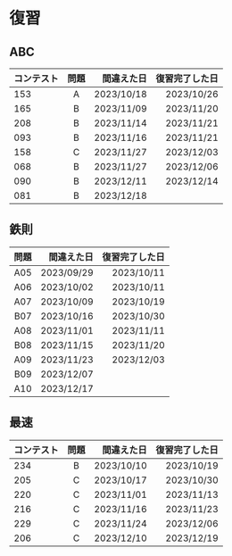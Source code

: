 # 復習

## ABC

| コンテスト | 問題 | 間違えた日 | 復習完了した日 |
| :--------- | :--: | ---------: | ---------: |
| 153        |  A   | 2023/10/18 | 2023/10/26 |⚪︎2023/10/23 ⚪︎2023/10/26 ※割算で
| 165        |  B   | 2023/11/09 | 2023/11/20 |⚪︎2023/11/13 ⚪︎2023/11/20
| 208        |  B   | 2023/11/14 | 2023/11/21 |×2023/11/17 ⚪︎2023/11/19 ⚪︎2023/11/21
| 093        |  B   | 2023/11/16 | 2023/11/21 |⚪︎2023/11/19 ⚪︎2023/11/21
| 158        |  C   | 2023/11/27 | 2023/12/03 |⚪︎2023/11/30 ⚪︎2023/12/03
| 068        |  B   | 2023/11/27 | 2023/12/06 |×2023/11/30 ⚪︎2023/12/03 ⚪︎2023/12/06
| 090        |  B   | 2023/12/11 | 2023/12/14 |×2023/12/11 ⚪︎2023/12/13 ⚪︎2023/12/14
| 081        |  B   | 2023/12/18 ||×2023/12/18

## 鉄則 

| 問題 | 間違えた日 | 復習完了した日 |
| --: | ---------: | ---------: |
| A05 | 2023/09/29 | 2023/10/11 |×2023/10/03 ⚪︎2023/10/04 ⚪︎2023/10/11
| A06 | 2023/10/02 | 2023/10/11 |一次元累積和 ⚪︎2023/10/04 ⚪︎2023/10/11
| A07 | 2023/10/09 | 2023/10/19 |一次元累積和 ×2023/10/12 ⚪︎2023/10/14 ⚪︎2023/10/19
| B07 | 2023/10/16 | 2023/10/30 |一次元累積和 ×2023/10/19 ⚪︎2023/10/23 ×2023/10/26 ⚪︎2023/10/30
| A08 | 2023/11/01 | 2023/11/11 |二次元累積和 ×2023/11/5 ⚪︎2023/11/8 ⚪︎2023/11/11
| B08 | 2023/11/15 | 2023/11/20 |二次元累積和 ⚪︎2023/11/17 ⚪︎2023/11/20
| A09 | 2023/11/23 | 2023/12/03 |二次元累積和 ×2023/11/28 ⚪︎2023/12/02 ⚪︎2023/12/04 ※H,Wを+2にする理由（1の累積和求める分と座標が端の場合に-1できるよう） 
| B09 | 2023/12/07 ||二次元累積和 ※回答を見てもわからない
| A10 | 2023/12/17 ||累積和 ×2023/12/17

## 最速

| コンテスト | 問題 | 間違えた日 | 復習完了した日 |
| :--------- | :--: | ---------: | ---------: |
| 234        |  B   | 2023/10/10 | 2023/10/19 |⚪︎2023/10/14 ⚪︎2023/10/19
| 205        |  C   | 2023/10/17 | 2023/10/30 |×2023/10/24 ⚪︎2023/10/30
| 220        |  C   | 2023/11/01 | 2023/11/13 |×2023/11/6 ⚪︎2023/11/08 ⚪︎2023/11/13
| 216        |  C   | 2023/11/16 | 2023/11/23 |×2023/11/19 ⚪︎2023/11/21 ⚪︎2023/11/23
| 229        |  C   | 2023/11/24 | 2023/12/06 |貪欲法 ×2023/11/28 ×2023/12/02 ⚪︎2023/12/04 ⚪︎2023/12/06
| 206        |  C   | 2023/12/10 | 2023/12/19 |defaultdict ×2023/12/10 ×2023/12/13 ⚪︎2023/12/16 ⚪︎2023/12/19
